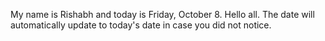 My name is Rishabh and today is Friday, October 8. Hello all. The date will automatically update to today's date in case you did not notice.

